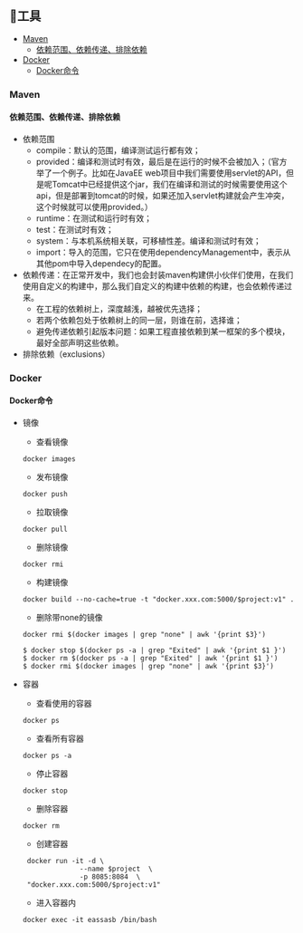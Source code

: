 ﻿## 🔧工具


  * [Maven](#maven)
    * [依赖范围、依赖传递、排除依赖](#%E4%BE%9D%E8%B5%96%E8%8C%83%E5%9B%B4%E4%BE%9D%E8%B5%96%E4%BC%A0%E9%80%92%E6%8E%92%E9%99%A4%E4%BE%9D%E8%B5%96)
  * [Docker](#Docker)
    * [Docker命令](#docker%E5%91%BD%E4%BB%A4)
    
    
### Maven
#### 依赖范围、依赖传递、排除依赖
+ 依赖范围
  + compile：默认的范围，编译测试运行都有效；
  + provided：编译和测试时有效，最后是在运行的时候不会被加入；（官方举了一个例子。比如在JavaEE web项目中我们需要使用servlet的API，但是呢Tomcat中已经提供这个jar，我们在编译和测试的时候需要使用这个api，但是部署到tomcat的时候，如果还加入servlet构建就会产生冲突，这个时候就可以使用provided。）
  + runtime：在测试和运行时有效；
  + test：在测试时有效；
  + system：与本机系统相关联，可移植性差。编译和测试时有效；
  + import：导入的范围，它只在使用dependencyManagement中，表示从其他pom中导入dependecy的配置。
+ 依赖传递：在正常开发中，我们也会封装maven构建供小伙伴们使用，在我们使用自定义的构建中，那么我们自定义的构建中依赖的构建，也会依赖传递过来。
  + 在工程的依赖树上，深度越浅，越被优先选择；
  + 若两个依赖包处于依赖树上的同一层，则谁在前，选择谁；
  + 避免传递依赖引起版本问题：如果工程直接依赖到某一框架的多个模块，最好全部声明这些依赖。
+ 排除依赖（exclusions） 

### Docker
#### Docker命令 
+ 镜像
  + 查看镜像  
  ```
  docker images
  ```
  + 发布镜像 
  ```
  docker push
  ```
  + 拉取镜像  
  ```
  docker pull
  ```
  + 删除镜像  
  ```
  docker rmi
  ```
  + 构建镜像
  ```
  docker build --no-cache=true -t "docker.xxx.com:5000/$project:v1" .
  ```
  + 删除带none的镜像
  ```
  docker rmi $(docker images | grep "none" | awk '{print $3}')
  ```
  ```
  $ docker stop $(docker ps -a | grep "Exited" | awk '{print $1 }') 
  $ docker rm $(docker ps -a | grep "Exited" | awk '{print $1 }') 
  $ docker rmi $(docker images | grep "none" | awk '{print $3}')
  ```

+ 容器
  + 查看使用的容器  
  ```
  docker ps
  ```
  + 查看所有容器  
  ```
  docker ps -a
  ```
  + 停止容器  
  ```
  docker stop
  ```
  + 删除容器  
  ```
  docker rm
  ```
  + 创建容器
  ```
   docker run -it -d \
                --name $project  \
                -p 8085:8084  \
   "docker.xxx.com:5000/$project:v1"
  ```
  + 进入容器内
  ```
  docker exec -it eassasb /bin/bash
  ```
  
 
 